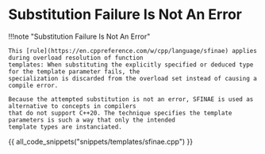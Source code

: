 # Substitution Failure Is Not An Error

!!!note "Substitution Failure Is Not An Error"

    This [rule](https://en.cppreference.com/w/cpp/language/sfinae) applies during overload resolution of function 
    templates: When substituting the explicitly specified or deduced type for the template parameter fails, the 
    specialization is discarded from the overload set instead of causing a compile error.

    Because the attempted substitution is not an error, SFINAE is used as alternative to concepts in compilers
    that do not support C++20. The technique specifies the template parameters is such a way that only the intended
    template types are instanciated.

{{ all_code_snippets("snippets/templates/sfinae.cpp") }}






